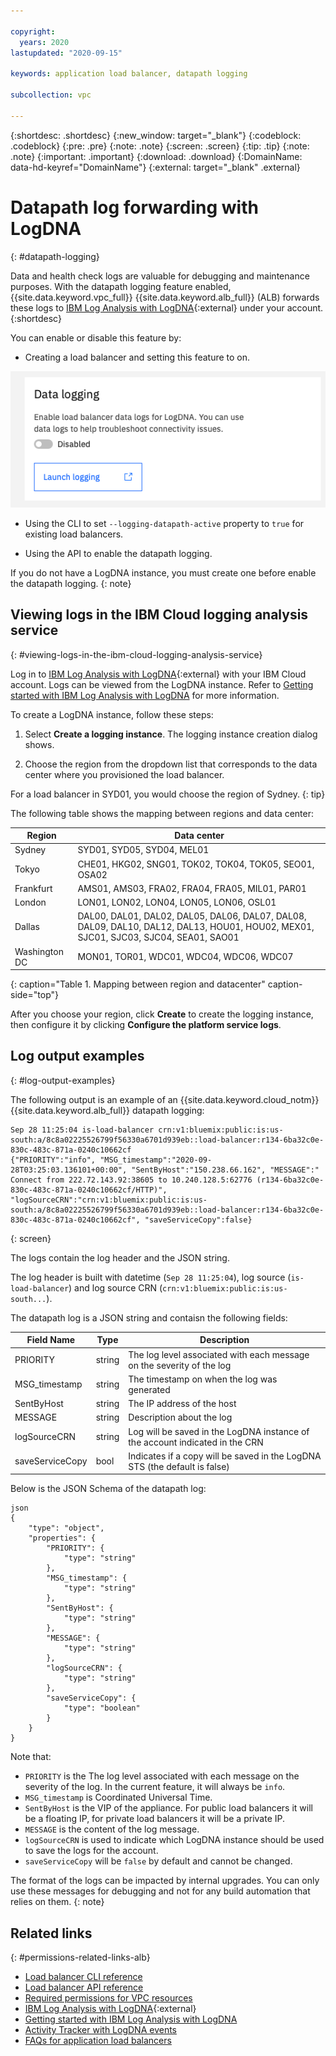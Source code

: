 ```yaml
---

copyright:
  years: 2020
lastupdated: "2020-09-15"

keywords: application load balancer, datapath logging

subcollection: vpc

---
```


{:shortdesc: .shortdesc}
{:new_window: target="_blank"}
{:codeblock: .codeblock}
{:pre: .pre}
{:note: .note}
{:screen: .screen}
{:tip: .tip}
{:note: .note}
{:important: .important}
{:download: .download}
{:DomainName: data-hd-keyref="DomainName"}
{:external: target="_blank" .external}

# Datapath log forwarding with LogDNA
{: #datapath-logging}

Data and health check logs are valuable for debugging and maintenance purposes. With the datapath logging feature enabled, {{site.data.keyword.vpc_full}} {{site.data.keyword.alb_full}} (ALB) forwards these logs to [IBM Log Analysis with LogDNA](https://cloud.ibm.com/observe/logging){:external} under your account.
{:shortdesc}

You can enable or disable this feature by:

* Creating a load balancer and setting this feature to on.

![Datapath Logging](images/lb-datapath-logging.png "Datapath Logging")

* Using the CLI to set `--logging-datapath-active` property to `true` for existing load balancers. 

* Using the API to enable the datapath logging.

If you do not have a LogDNA instance, you must create one before enable the datapath logging.
{: note}

## Viewing logs in the IBM Cloud logging analysis service
{: #viewing-logs-in-the-ibm-cloud-logging-analysis-service}

Log in to [IBM Log Analysis with LogDNA](https://cloud.ibm.com/observe/logging){:external} with your IBM Cloud account. Logs can be viewed from the LogDNA instance. Refer to [Getting started with IBM Log Analysis with LogDNA](/docs/Log-Analysis-with-LogDNA?topic=Log-Analysis-with-LogDNA-getting-started#getting-started) for more information. 

To create a LogDNA instance, follow these steps:

1. Select **Create a logging instance**. The logging instance creation dialog shows.

2. Choose the region from the dropdown list that corresponds to the data center where you provisioned the load balancer.

  For a load balancer in SYD01, you would choose the region of Sydney.
  {: tip}

  The following table shows the mapping between regions and data center:

| Region | Data center |
| ------ | ----------- |
| Sydney | SYD01, SYD05, SYD04, MEL01 |
| Tokyo | CHE01, HKG02, SNG01, TOK02, TOK04, TOK05, SEO01, OSA02 |
| Frankfurt | AMS01, AMS03, FRA02, FRA04, FRA05, MIL01, PAR01 |
| London | LON01, LON02, LON04, LON05, LON06, OSL01 |
| Dallas | DAL00, DAL01, DAL02, DAL05, DAL06, DAL07, DAL08, DAL09, DAL10, DAL12, DAL13, HOU01, HOU02, MEX01, SJC01, SJC03, SJC04, SEA01, SAO01 |
| Washington DC | MON01, TOR01, WDC01, WDC04, WDC06, WDC07 |
{: caption="Table 1. Mapping between region and datacenter" caption-side="top"}

After you choose your region, click **Create** to create the logging instance, then configure it by clicking **Configure the platform service logs**.

## Log output examples
{: #log-output-examples}

The following output is an example of an {{site.data.keyword.cloud_notm}} {{site.data.keyword.alb_full}} datapath logging:

```
Sep 28 11:25:04 is-load-balancer crn:v1:bluemix:public:is:us-south:a/8c8a02225526799f56330a6701d939eb::load-balancer:r134-6ba32c0e-830c-483c-871a-0240c10662cf
{"PRIORITY":"info", "MSG_timestamp":"2020-09-28T03:25:03.136101+00:00", "SentByHost":"150.238.66.162", "MESSAGE":" Connect from 222.72.143.92:38605 to 10.240.128.5:62776 (r134-6ba32c0e-830c-483c-871a-0240c10662cf/HTTP)", "logSourceCRN":"crn:v1:bluemix:public:is:us-south:a/8c8a02225526799f56330a6701d939eb::load-balancer:r134-6ba32c0e-830c-483c-871a-0240c10662cf", "saveServiceCopy":false}
```
{: screen}

The logs contain the log header and the JSON string.

The log header is built with datetime (`Sep 28 11:25:04`), log source (`is-load-balancer`) and log source CRN (`crn:v1:bluemix:public:is:us-south...`).

The datapath log is a JSON string and contaisn the following fields:

| Field Name | Type | Description |
| ---- | --- | ----- |
| PRIORITY | string | The log level associated with each message on the severity of the log |
| MSG_timestamp | string | The timestamp on when the log was generated |
| SentByHost | string | The IP address of the host |
| MESSAGE | string | Description about the log |
| logSourceCRN | string | Log will be saved in the LogDNA instance of the account indicated in the CRN |
| saveServiceCopy | bool | Indicates if a copy will be saved in the LogDNA STS (the default is false) |

Below is the JSON Schema of the datapath log:

```
json
{
    "type": "object",
    "properties": {
        "PRIORITY": {
            "type": "string"
        },
        "MSG_timestamp": {
            "type": "string"
        },
        "SentByHost": {
            "type": "string"
        },
        "MESSAGE": {
            "type": "string"
        },
        "logSourceCRN": {
            "type": "string"
        },
        "saveServiceCopy": {
            "type": "boolean"
        }
    }
}
```

Note that:
* `PRIORITY` is the The log level associated with each message on the severity of the log. In the current feature, it will always be `info`.
* `MSG_timestamp` is Coordinated Universal Time.
* `SentByHost` is the VIP of the appliance. For public load balancers it will be a floating IP, for private load balancers it will be a private IP.
* `MESSAGE` is the content of the log message.
* `logSourceCRN` is used to indicate which LogDNA instance should be used to save the logs for the account.
* `saveServiceCopy` will be `false` by default and cannot be changed.

The format of the logs can be impacted by internal upgrades. You can only use these messages for debugging and not for any build automation that relies on them.
{: note}

## Related links
{: #permissions-related-links-alb}

* [Load balancer CLI reference](/docs/vpc?topic=vpc-infrastructure-cli-plugin-vpc-reference#alb-anchor)
* [Load balancer API reference](https://{DomainName}/apidocs/vpc#list-load-balancer-profiles)
* [Required permissions for VPC resources](/docs/vpc?topic=vpc-resource-authorizations-required-for-api-and-cli-calls)
* [IBM Log Analysis with LogDNA](https://cloud.ibm.com/observe/logging){:external} 
* [Getting started with IBM Log Analysis with LogDNA](/docs/Log-Analysis-with-LogDNA?topic=Log-Analysis-with-LogDNA-getting-started#getting-started) 
* [Activity Tracker with LogDNA events](/docs/vpc?topic=vpc-at-events#events-load-balancers)
* [FAQs for application load balancers](/docs/vpc?topic=vpc-load-balancer-faqs)
